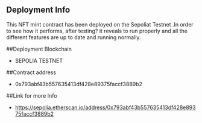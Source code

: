 ## Deployment Info

This NFT mint contract has been deployed on the Sepoliat Testnet .In order to see how it performs,
after testing? it reveals to run properly and all the different features are up to date and running normally.

##Deployment Blockchain
* SEPOLIA TESTNET

##Contract address 
* 0x793abf43b557635413df428e89375faccf3889b2

##Link for more Info
* https://sepolia.etherscan.io/address/0x793abf43b557635413df428e89375faccf3889b2

